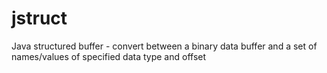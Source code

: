 # jstruct
Java structured buffer - convert between a binary data buffer and a set of names/values of specified data type and offset
